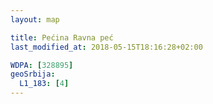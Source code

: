 ```yaml
---
layout: map

title: Pećina Ravna peć
last_modified_at: 2018-05-15T18:16:28+02:00

WDPA: [328895]
geoSrbija:
  L1_183: [4]
---
```

